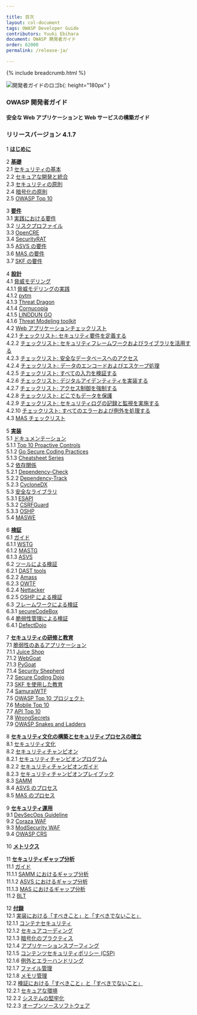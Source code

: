 ```yaml
---

title: 目次
layout: col-document
tags: OWASP Developer Guide
contributors: Yuuki Ebihara
document: OWASP 開発者ガイド
order: 62000
permalink: /release-ja/

---
```


{% include breadcrumb.html %}

![開発者ガイドのロゴb](../assets/images/dg_logo.png "OWASP Developer Guide"){: height="180px" }

### OWASP 開発者ガイド

#### 安全な Web アプリケーションと Web サービスの構築ガイド

### リリースバージョン 4.1.7

1 **[はじめに](03-introduction.md)**

2 **[基礎](04-foundations/toc.md)**  
2.1 [セキュリティの基本](04-foundations/01-security-fundamentals.md)  
2.2 [セキュアな開発と統合](04-foundations/02-secure-development.md)  
2.3 [セキュリティの原則](04-foundations/03-security-principles.md)  
2.4 [暗号化の原則](04-foundations/04-crypto-principles.md)  
2.5 [OWASP Top 10](04-foundations/05-top-ten.md)  

3 **[要件](05-requirements/toc.md)**  
3.1 [実践における要件](05-requirements/01-requirements.md)  
3.2 [リスクプロファイル](05-requirements/02-risk.md)  
3.3 [OpenCRE](05-requirements/03-opencre.md)  
3.4 [SecurityRAT](05-requirements/04-security-rat.md)  
3.5 [ASVS の要件](05-requirements/05-asvs.md)  
3.6 [MAS の要件](05-requirements/06-mas.md)  
3.7 [SKF の要件](05-requirements/07-skf.md)  

4 **[設計](06-design/toc.md)**  
4.1 [脅威モデリング](06-design/01-threat-modeling/toc.md)  
4.1.1 [脅威モデリングの実践](06-design/01-threat-modeling/01-threat-modeling.md)  
4.1.2 [pytm](06-design/01-threat-modeling/02-pytm.md)  
4.1.3 [Threat Dragon](06-design/01-threat-modeling/03-threat-dragon.md)  
4.1.4 [Cornucopia](06-design/01-threat-modeling/04-cornucopia.md)  
4.1.5 [LINDDUN GO](06-design/01-threat-modeling/05-linddun-go.md)  
4.1.6 [Threat Modeling toolkit](06-design/01-threat-modeling/06-toolkit.md)  
4.2 [Web アプリケーションチェックリスト](06-design/02-web-app-checklist/toc.md)  
4.2.1 [チェックリスト: セキュリティ要件を定義する](06-design/02-web-app-checklist/01-define-security-requirements.md)  
4.2.2 [チェックリスト: セキュリティフレームワークおよびライブラリを活用する](06-design/02-web-app-checklist/02-frameworks-libraries.md)  
4.2.3 [チェックリスト: 安全なデータベースへのアクセス](06-design/02-web-app-checklist/03-secure-database-access.md)  
4.2.4 [チェックリスト: データのエンコードおよびエスケープ処理](06-design/02-web-app-checklist/04-encode-escape-data.md)  
4.2.5 [チェックリスト: すべての入力を検証する](06-design/02-web-app-checklist/05-validate-inputs.md)  
4.2.6 [チェックリスト: デジタルアイデンティティを実装する](06-design/02-web-app-checklist/06-digital-identity.md)  
4.2.7 [チェックリスト: アクセス制御を強制する](06-design/02-web-app-checklist/07-access-controls.md)  
4.2.8 [チェックリスト: どこでもデータを保護](06-design/02-web-app-checklist/08-protect-data.md)  
4.2.9 [チェックリスト: セキュリティログの記録と監視を実施する](06-design/02-web-app-checklist/09-logging-monitoring.md)  
4.2.10 [チェックリスト: すべてのエラーおよび例外を処理する](06-design/02-web-app-checklist/10-handle-errors-exceptions.md)  
4.3 [MAS チェックリスト](06-design/03-mas-checklist.md)  

5 **[実装](07-implementation/toc.md)**  
5.1 [ドキュメンテーション](07-implementation/01-documentation/toc.md)  
5.1.1 [Top 10 Proactive Controls](07-implementation/01-documentation/01-proactive-controls.md)  
5.1.2 [Go Secure Coding Practices](07-implementation/01-documentation/02-go-scp.md)  
5.1.3 [Cheatsheet Series](07-implementation/01-documentation/03-cheatsheets.md)  
5.2 [依存関係](07-implementation/02-dependencies/toc.md)  
5.2.1 [Dependency-Check](07-implementation/02-dependencies/01-dependency-check.md)  
5.2.2 [Dependency-Track](07-implementation/02-dependencies/02-dependency-track.md)  
5.2.3 [CycloneDX](07-implementation/02-dependencies/03-cyclonedx.md)  
5.3 [安全なライブラリ](07-implementation/03-secure-libraries/toc.md)  
5.3.1 [ESAPI](07-implementation/03-secure-libraries/01-esapi.md)  
5.3.2 [CSRFGuard](07-implementation/03-secure-libraries/02-csrf-guard.md)  
5.3.3 [OSHP](07-implementation/03-secure-libraries/03-secure-headers.md)  
5.4 [MASWE](07-implementation/04-maswe.md)  

6 **[検証](08-verification/toc.md)**  
6.1 [ガイド](08-verification/01-guides/toc.md)  
6.1.1 [WSTG](08-verification/01-guides/01-wstg.md)  
6.1.2 [MASTG](08-verification/01-guides/02-mastg.md)  
6.1.3 [ASVS](08-verification/01-guides/03-asvs.md)  
6.2 [ツールによる検証](08-verification/02-tools/toc.md)  
6.2.1 [DAST tools](08-verification/02-tools/01-dast.md)  
6.2.2 [Amass](08-verification/02-tools/02-amass.md)  
6.2.3 [OWTF](08-verification/02-tools/03-owtf.md)  
6.2.4 [Nettacker](08-verification/02-tools/04-nettacker.md)  
6.2.5 [OSHP による検証](08-verification/02-tools/05-secure-headers.md)  
6.3 [フレームワークによる検証](08-verification/03-frameworks/toc.md)  
6.3.1 [secureCodeBox](08-verification/03-frameworks/01-secure-codebox.md)  
6.4 [脆弱性管理による検証](08-verification/04-vulnerability-management/toc.md)  
6.4.1 [DefectDojo](08-verification/04-vulnerability-management/01-defectdojo.md)  

7 **[セキュリティの研修と教育](09-training-education/toc.md)**  
7.1 [脆弱性のあるアプリケーション](09-training-education/01-vulnerable-apps/toc.md)  
7.1.1 [Juice Shop](09-training-education/01-vulnerable-apps/01-juice-shop.md)  
7.1.2 [WebGoat](09-training-education/01-vulnerable-apps/02-webgoat.md)  
7.1.3 [PyGoat](09-training-education/01-vulnerable-apps/03-pygoat.md)  
7.1.4 [Security Shepherd](09-training-education/01-vulnerable-apps/04-security-shepherd.md)  
7.2 [Secure Coding Dojo](09-training-education/02-secure-coding-dojo.md)  
7.3 [SKF を使用した教育](09-training-education/03-skf.md)  
7.4 [SamuraiWTF](09-training-education/04-samurai-wtf.md)  
7.5 [OWASP Top 10 プロジェクト](09-training-education/05-top-ten.md)  
7.6 [Mobile Top 10](09-training-education/06-mobile-top-ten.md)  
7.7 [API Top 10](09-training-education/07-api-top-ten.md)  
7.8 [WrongSecrets](09-training-education/08-wrongsecrets.md)  
7.9 [OWASP Snakes and Ladders](09-training-education/09-snakes-ladders.md)  

8 **[セキュリティ文化の構築とセキュリティプロセスの確立](10-culture-process/toc.md)**  
8.1 [セキュリティ文化](10-culture-process/01-security-culture.md)  
8.2 [セキュリティチャンピオン](10-culture-process/02-security-champions/toc.md)  
8.2.1 [セキュリティチャンピオンプログラム](10-culture-process/02-security-champions/01-security-champions-program.md)  
8.2.2 [セキュリティチャンピオンガイド](10-culture-process/02-security-champions/02-security-champions-guide.md)  
8.2.3 [セキュリティチャンピオンプレイブック](10-culture-process/02-security-champions/03-security-champions-playbook.md)  
8.3 [SAMM](10-culture-process/03-samm.md)  
8.4 [ASVS のプロセス](10-culture-process/04-asvs.md)  
8.5 [MAS のプロセス](10-culture-process/05-mas.md)  

9 **[セキュリティ運用](11-operations/toc.md)**  
9.1 [DevSecOps Guideline](11-operations/01-devsecops.md)  
9.2 [Coraza WAF](11-operations/02-coraza.md)  
9.3 [ModSecurity WAF](11-operations/03-modsecurity.md)  
9.4 [OWASP CRS](11-operations/04-crs.md)  

10 **[メトリクス](12-metrics/toc.md)**  

11 **[セキュリティギャップ分析](13-security-gap-analysis/01-guides/toc.md)**  
11.1 [ガイド](13-security-gap-analysis/01-guides/toc.md)  
11.1.1 [SAMM におけるギャップ分析](13-security-gap-analysis/01-guides/01-samm.md)  
11.1.2 [ASVS におけるギャップ分析](13-security-gap-analysis/01-guides/02-asvs.md)  
11.1.3 [MAS におけるギャップ分析](13-security-gap-analysis/01-guides/03-mas.md)  
11.2 [BLT](13-security-gap-analysis/02-blt.md)  

12 **[付録](14-appendices/toc.md)**  
12.1 [実装における「すべきこと」と「すべきでないこと」](14-appendices/01-implementation-dos-donts/toc.md)  
12.1.1 [コンテナセキュリティ](14-appendices/01-implementation-dos-donts/01-container-security.md)  
12.1.2 [セキュアコーディング](14-appendices/01-implementation-dos-donts/02-secure-coding.md)  
12.1.3 [暗号化のプラクティス](14-appendices/01-implementation-dos-donts/03-cryptographic-practices.md)  
12.1.4 [アプリケーションスプーフィング](14-appendices/01-implementation-dos-donts/04-application-spoofing.md)  
12.1.5 [コンテンツセキュリティポリシー (CSP)](14-appendices/01-implementation-dos-donts/05-content-security-policy.md)  
12.1.6 [例外とエラーハンドリング](14-appendices/01-implementation-dos-donts/06-exception-error-handling.md)  
12.1.7 [ファイル管理](14-appendices/01-implementation-dos-donts/07-file-management.md)  
12.1.8 [メモリ管理](14-appendices/01-implementation-dos-donts/08-memory-management.md)  
12.2 [検証における「すべきこと」と「すべきでないこと」](14-appendices/02-verification-dos-donts/toc.md)  
12.2.1 [セキュアな環境](14-appendices/02-verification-dos-donts/01-secure-environment.md)  
12.2.2 [システムの堅牢化](14-appendices/02-verification-dos-donts/02-system-hardening.md)  
12.2.3 [オープンソースソフトウェア](14-appendices/02-verification-dos-donts/03-open-source-software.md)  
